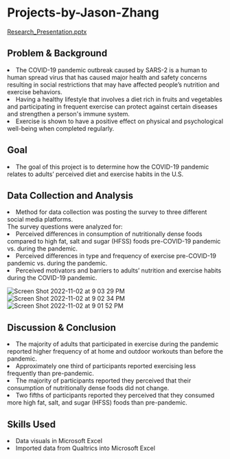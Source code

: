 # Projects-by-Jason-Zhang
[Research_Presentation.pptx](https://github.com/zjzhang17/Projects-by-Jason-Zhang/files/9925008/Research_Presentation.pptx)

## Problem & Background
<li>The COVID-19 pandemic outbreak caused by SARS-2 is a human to human spread virus that has caused major health and safety concerns resulting in social restrictions that may have affected people’s nutrition and exercise behaviors.</li>  
<li>Having a healthy lifestyle that involves a diet rich in fruits and vegetables and participating in frequent exercise can protect against certain diseases and strengthen a person's immune system.</li>
<li>Exercise is shown to have a positive effect on physical and psychological well-being when completed regularly.</li>

## Goal
<li>The goal of this project is to determine how the COVID-19 pandemic relates to adults’ perceived diet and exercise habits in the U.S.</li>

## Data Collection and Analysis
<li>Method for data collection was posting the survey to three different social media platforms.</li>
The survey questions were analyzed for:
<li>Perceived differences in consumption of nutritionally dense foods compared to high fat, salt and sugar (HFSS) foods pre-COVID-19 pandemic vs. during the pandemic.</li>
<li>Perceived differences in type and frequency of exercise pre-COVID-19 pandemic vs. during the pandemic.</li>
<Li>Perceived motivators and barriers to adults’ nutrition and exercise habits during the COVID-19 pandemic.</li>

![Screen Shot 2022-11-02 at 9 03 29 PM](https://user-images.githubusercontent.com/116914452/199629676-980dc8d6-10dd-47f8-bd95-b86dd38fde69.png)
![Screen Shot 2022-11-02 at 9 02 34 PM](https://user-images.githubusercontent.com/116914452/199629681-33cd9313-b867-4c48-a950-0553c64f1255.png)
![Screen Shot 2022-11-02 at 9 01 52 PM](https://user-images.githubusercontent.com/116914452/199629690-b7eceec3-b926-4fcc-a16a-cad4d90fd6d2.png)

## Discussion & Conclusion
<li>The majority of adults that participated in exercise during the pandemic reported higher frequency of at home and outdoor workouts than before the pandemic.</li>
<li>Approximately one third of participants reported exercising less frequently than pre-pandemic.</li>
<li>The majority of participants reported they perceived that their consumption of nutritionally dense foods did not change.</li>
<li>Two fifths of participants reported they perceived that they consumed more high fat, salt, and sugar (HFSS) foods than pre-pandemic.</li>

## Skills Used
<li>Data visuals in Microsoft Excel</li>
<li>Imported data from Qualtrics into Microsoft Excel</li>
